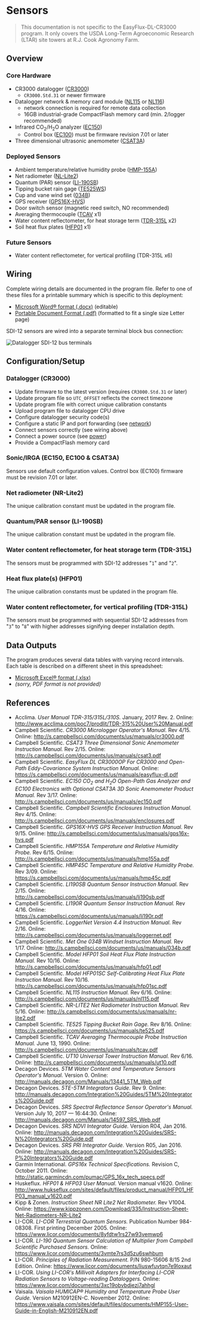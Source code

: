 # Sensors

> This documentation is not specific to the EasyFlux-DL-CR3000 program. It only
> covers the USDA Long-Term Agroeconomic Research (LTAR) site towers at R.J.
> Cook Agronomy Farm.

## Overview

### Core Hardware

* CR3000 datalogger ([CR3000](https://www.campbellsci.com/cr3000))
    * `CR3000.Std.31` or newer firmware
* Datalogger network & memory card module ([NL115](https://www.campbellsci.com/nl115) 
  or [NL116](https://www.campbellsci.com/nl116))
    * network connection is required for remote data collection
    * 16GB industrial-grade CompactFlash memory card (min. 2/logger recommended)
* Infrared CO<sub>2</sub>/H<sub>2</sub>O analyzer ([EC150](https://www.campbellsci.com/ec150))
    * Control box ([EC100](https://www.campbellsci.com/ec100)) must be firmware 
      revision 7.01 or later
* Three dimensional ultrasonic anemometer ([CSAT3A](https://www.campbellsci.com/csat3a))

### Deployed Sensors

* Ambient temperature/relative humidity probe ([HMP-155A](https://www.campbellsci.com/hmp155a))
* Net radiometer ([NL-Lite2](https://www.campbellsci.com/nr-lite2))
* Quantum (PAR) sensor ([LI-190SB](https://www.campbellsci.com/li190sb-l))
* Tipping bucket rain gage ([TE525WS](https://www.campbellsci.com/te525ws-l))
* Cup and vane wind set ([034B](https://www.campbellsci.com/034b))
* GPS receiver ([GPS16X-HVS](https://www.campbellsci.com/gps16x-hvs))
* Door switch sensor (magnetic reed switch, NO recommended)
* Averaging thermocouple ([TCAV](https://www.campbellsci.com/tcav-l) x1)
* Water content reflectometer, for heat storage term 
  ([TDR-315L](http://www.acclima.com) x2)
* Soil heat flux plates ([HFP01](https://www.campbellsci.com/hfp01) x1)

### Future Sensors

* Water content reflectometer, for vertical profiling (TDR-315L x6)


## Wiring

Complete wiring details are documented in the program file. Refer to one of
these files for a printable summary which is specific to this deployment:

* [Microsoft Word&reg; format (.docx)](wiring.docx) (editable)
* [Portable Document Format (.pdf)](wiring.pdf) (formatted to fit a single size
  Letter page)

SDI-12 sensors are wired into a separate terminal block bus connection:

![Datalogger SDI-12 bus terminals](img/logger-sdi12-mux.png)

## Configuration/Setup

### Datalogger (CR3000)

* Update firmware to the latest version (requires `CR3000.Std.31` or later)
* Update program file so `UTC_OFFSET` reflects the correct timezone
* Update program file with correct unique calibration constants
* Upload program file to datalogger CPU drive
* Configure datalogger security code(s)
* Configure a static IP and port forwarding (see [network](network.md))
* Connect sensors correctly (see wiring above)
* Connect a power source (see [power](power.md))
* Provide a CompactFlash memory card

### Sonic/IRGA (EC150, EC100 & CSAT3A)

Sensors use default configuration values. Control box (EC100) firmware must be
revision 7.01 or later. 

### Net radiometer (NR-Lite2)

The unique calibration constant must be updated in the program file.

### Quantum/PAR sensor (LI-190SB)

The unique calibration constant must be updated in the program file.

### Water content reflectometer, for heat storage term (TDR-315L)

The sensors must be programmed with SDI-12 addresses "`1`" and "`2`".

### Heat flux plate(s) (HFP01)

The unique calibration constants must be updated in the program file.

### Water content reflectometer, for vertical profiling (TDR-315L)

The sensors must be programmed with sequential SDI-12 addresses from "`3`" to
"`8`" with higher addresses signifying deeper installation depth. 

## Data Outputs

The program produces several data tables with varying record intervals. Each
table is described on a different sheet in this spreadsheet:

* [Microsoft Excel&reg; format (.xlsx)](doc/data_tables.xlsx)
* *(sorry, PDF format is not provided)*


## References

* Acclima. *User Manual TDR-315/315L/310S.* January, 2017 Rev. 2. Online:
  <http://www.acclima.com/poc7/prodlit/TDR-315%20User%20Manual.pdf>
* Campbell Scientific. *CR3000 Micrologger Operator's Manual.* Rev 4/15.
  Online: <http://s.campbellsci.com/documents/us/manuals/cr3000.pdf>
* Campbell Scientific. *CSAT3 Three Dimensional Sonic Anemometer Instruction
  Manual.* Rev 2/15. Online: <http://s.campbellsci.com/documents/us/manuals/csat3.pdf>
* Campbell Scientific. *EasyFlux DL CR3000OP For CR3000 and Open-Path Eddy-Covariance
  System Instruction Manual.* Online: 
  <https://s.campbellsci.com/documents/us/manuals/easyflux-dl.pdf>
* Campbell Scientific. *EC150 CO<sub>2</sub> and H<sub>2</sub>O Open-Path Gas 
  Analyzer and EC100 Electronics with Optional CSAT3A 3D Sonic Anemometer
  Product Manual.* Rev 3/17. Online: <http://s.campbellsci.com/documents/us/manuals/ec150.pdf>
* Campbell Scientific. *Campbell Scientific Enclosures Instruction Manual.* 
  Rev 4/15. Online: <http://s.campbellsci.com/documents/us/manuals/enclosures.pdf>
* Campbell Scientific. *GPS16X-HVS GPS Receiver Instruction Manual.* Rev 9/15.
  Online: <http://s.campbellsci.com/documents/us/manuals/gps16x-hvs.pdf>
* Campbell Scientific. *HMP155A Temperature and Relative Humidity Probe.*
  Rev 6/15. Online: <http://s.campbellsci.com/documents/us/manuals/hmp155a.pdf>
* Campbell Scientific. *HMP45C Temperature and Relative Humidity Probe.*
  Rev 3/09. Online: <https://s.campbellsci.com/documents/us/manuals/hmp45c.pdf>
* Campbell Scientific. *LI190SB Quantum Sensor Instruction Manual.* Rev 2/15.
  Online: <http://s.campbellsci.com/documents/us/manuals/li190sb.pdf>
* Campbell Scientific. *LI190R Quantum Sensor Instruction Manual.* Rev 4/16.
  Online: <https://s.campbellsci.com/documents/us/manuals/li190r.pdf>
* Campbell Scientific. *LoggerNet Version 4.4 Instruction Manual.* Rev 2/16.
  Online: <http://s.campbellsci.com/documents/us/manuals/loggernet.pdf>
* Campbell Scientific. *Met One 034B Windset Instruction Manual.* Rev 1/17.
  Online: <http://s.campbellsci.com/documents/us/manuals/034b.pdf>
* Campbell Scientific. *Model HFP01 Soil Heat Flux Plate Instruction Manual.*
  Rev 10/16. Online: <http://s.campbellsci.com/documents/us/manuals/hfp01.pdf>
* Campbell Scientific. *Model HFP01SC Self-Calibrating Heat Flux Plate Instruction
  Manual.* Rev 10/16. <http://s.campbellsci.com/documents/us/manuals/hfp01sc.pdf>
* Campbell Scientific. *NL115 Instruction Manual.* Rev 6/16. Online:
  <http://s.campbellsci.com/documents/us/manuals/nl115.pdf>
* Campbell Scientific. *NR-LITE2 Net Radiometer Instruction Manual.* 
  Rev 5/16. Online: <http://s.campbellsci.com/documents/us/manuals/nr-lite2.pdf>
* Campbell Scientific. *TE525 Tipping Bucket Rain Gage.* Rev 8/16. Online:
  <https://s.campbellsci.com/documents/us/manuals/te525.pdf>
* Campbell Scientific. *TCAV Averaging Thermocouple Probe Instruction Manual.*
  June 13, 1990. Online: <http://s.campbellsci.com/documents/us/manuals/tcav.pdf>
* Campbell Scientific. *UT10 Universal Tower Instruction Manual.* Rev 6/16.
  Online: <http://s.campbellsci.com/documents/us/manuals/ut10.pdf>
* Decagon Devices. *5TM Water Content and Temperature Sensors Operator's Manual.*
  Version 0. Online: <http://manuals.decagon.com/Manuals/13441_5TM_Web.pdf>
* Decagon Devices. *5TE-5TM Integrators Guide.* Rev 9. Online:
  <http://manuals.decagon.com/Integration%20Guides/5TM%20Integrators%20Guide.pdf>
* Decagon Devices. *SRS Spectral Reflectance Sensor Operator's Manual.* 
  Version July 10, 2017 &mdash; 16:44:30. Online: <http://manuals.decagon.com/Manuals/14597_SRS_Web.pdf>
* Decagon Devices. *SRS NDVI Integrator Guide.* Version R04, Jan 2016. Online: 
  <http://manuals.decagon.com/Integration%20Guides/SRS-N%20Integrators%20Guide.pdf>
* Decagon Devices. *SRS PRI Integrator Guide.* Version R05, Jan 2016. Online: 
  <http://manuals.decagon.com/Integration%20Guides/SRS-P%20Integrators%20Guide.pdf>
* Garmin International. *GPS16x Technical Specifications.* Revision C, October
  2011. Online: <http://static.garmincdn.com/pumac/GPS_16x_tech_specs.pdf>
* Huskeflux. *HFP01 & HFP03 User Manual.* Version manual v1620. Online:
  <http://www.hukseflux.com/sites/default/files/product_manual/HFP01_HFP03_manual_v1620.pdf>
* Kipp & Zonen. *Instruction Sheet NR Lite2 Net Radiometer.* Rev V1004. Online:
  <https://www.kippzonen.com/Download/335/Instruction-Sheet-Net-Radiometers-NR-Lite2>
* LI-COR. *LI-COR Terrestrial Quantum Sensors.* Publication Number 984-08308.
  First printing December 2005. Online: <https://www.licor.com/documents/8yfdtw1rs27w93vemwp6>
* LI-COR. *LI-190 Quantum Sensor Calculation of Multiplier from Campbell Scientific
  Purchased Sensors.* Online: <https://www.licor.com/documents/3vmte7rs3d5zu6swhbum>
* LI-COR. *Principles of Radiation Measurement.* P/N 980-15606 8/15 2nd Edition.
  Online: <https://www.licor.com/documents/liuswfuvtqn7e9loxaut>
* LI-COR. *Using LI-COR's Millivolt Adapters for Interfacing LI-COR Radiation 
  Sensors to Voltage-reading Dataloggers.* Online: <https://www.licor.com/documents/3xc19obvbdjezj7ahhgl>
* Vaisala. *Vaisala HUMICAP&reg; Humidity and Temperature Probe User Guide.*
  Version M210912EN-C. November 2012. Online: 
  <https://www.vaisala.com/sites/default/files/documents/HMP155-User-Guide-in-English-M210912EN.pdf>

